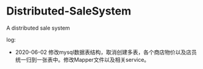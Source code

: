 # Distributed-SaleSystem
 A distributed sale system

log:
- 2020-06-02 修改mysql数据表结构，取消创建多表，各个商店物价以及店员统一归到一张表中。修改Mapper文件以及相关service。